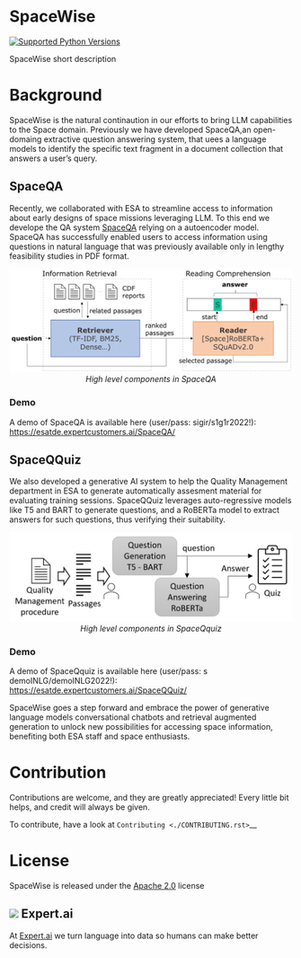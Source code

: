 # SpaceWise
[![Supported Python Versions](https://badgen.net/pypi/python/black)](https://www.python.org/)

SpaceWise short description

# Background
SpaceWise is the natural continaution in our efforts to bring LLM capabilities to the Space domain. Previously we have developed SpaceQA,an open-domaing extractive question answering system, that uees a  language models to identify the specific text fragment in a document collection that answers a user’s query. 

## SpaceQA 
Recently, we collaborated with ESA to streamline access to information about early designs of space missions leveraging LLM. To this end we develope the QA system [SpaceQA](https://arxiv.org/abs/2210.03422) relying on a autoencoder model. SpaceQA has successfully enabled users to access information using questions in natural language that was previously available only in lengthy feasibility studies in PDF format. 

<p align="center">
<img src="https://github.com/expertailab/spacewise/blob/main/resources/images/spaceQA_diagram.png" alt="spaceQA high-level architecture" width="600"/>
  <br><em>High level components in SpaceQA</em>
</p>

### Demo

A demo of SpaceQA is available here (user/pass: sigir/s1g1r2022!): https://esatde.expertcustomers.ai/SpaceQA/

## SpaceQQuiz
We also developed a generative AI system to help the Quality Management department in ESA to generate automatically assesment material for evaluating training sessions. SpaceQQuiz leverages auto-regressive models like T5 and BART to generate questions, and a RoBERTa model to extract answers for such questions, thus verifying their suitability.

<p align="center">
<img src="https://github.com/expertailab/spacewise/blob/main/resources/images/spaceQQuiz.png" alt="spaceQA high-level architecture" width="600"/>
  <br><em>High level components in SpaceQquiz</em>
</p>

### Demo

A demo of SpaceQquiz is available here (user/pass: s demoINLG/demoINLG2022!): https://esatde.expertcustomers.ai/SpaceQQuiz/

SpaceWise goes a step forward and embrace the power of generative language models conversational chatbots and retrieval augmented generation to unlock new possibilities for accessing space information, benefiting both ESA staff and space enthusiasts.  

# Contribution

Contributions are welcome, and they are greatly appreciated! Every
little bit helps, and credit will always be given.

To contribute, have a look at `Contributing <./CONTRIBUTING.rst>`__

# License
SpaceWise is released under the [Apache 2.0](https://github.com/expertailab/spacewise/blob/main/LICENSE) license

![](https://www.expert.ai/wp-content/uploads/2020/09/favicon-1.png) Expert.ai
-----------------------------

At [Expert.ai](https://expert.ai) we turn language into data so humans can make better
decisions. 



